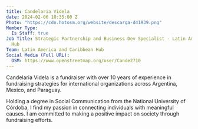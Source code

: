 ```yaml
---
title: Candelaria Videla
date: 2024-02-06 10:35:00 Z
Photo: "https://cdn.hotosm.org/website/descarga-d41939.png"
Member Type:
  Is Staff: true
Job Title: Strategic Partnership and Business Dev Specialist - Latin America and Caribbean
  Hub
Team: Latin America and Caribbean Hub
Social Media (Full URL):
  OSM: https://www.openstreetmap.org/user/Cande2710
---
```


Candelaria Videla is a fundraiser with over 10 years of experience in fundraising strategies for international organizations across Argentina, Mexico, and Paraguay. 

Holding a degree in Social Communication from the National University of Córdoba, I find my passion in connecting individuals with meaningful causes. I am committed to making a positive impact on society through fundraising efforts.